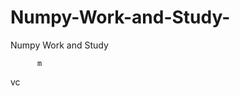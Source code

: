    # Numpy-Work-and-Study-
Numpy Work and Study 
                
                
                                    
                                                 
                                                                                                                                 
                   
                                   
                         
          m 
 
     
  
           
                
   vc
           
   
    
      
  
